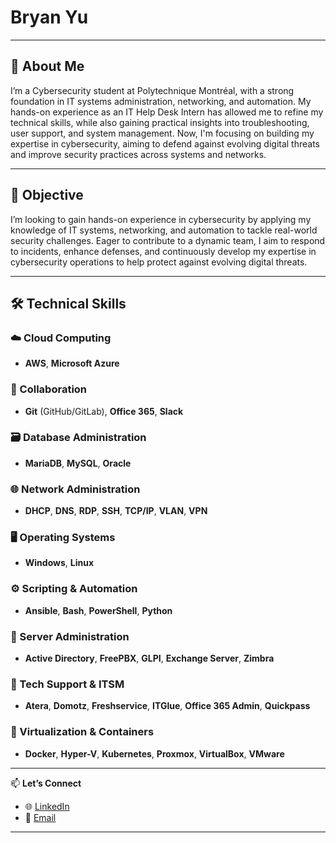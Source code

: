 # Bryan Yu

---

## 👋 About Me

I’m a Cybersecurity student at Polytechnique Montréal, with a strong foundation in IT systems administration, networking, and automation. My hands-on experience as an IT Help Desk Intern has allowed me to refine my technical skills, while also gaining practical insights into troubleshooting, user support, and system management. Now, I'm focusing on building my expertise in cybersecurity, aiming to defend against evolving digital threats and improve security practices across systems and networks.

---

## 🎯 Objective

I’m looking to gain hands-on experience in cybersecurity by applying my knowledge of IT systems, networking, and automation to tackle real-world security challenges. Eager to contribute to a dynamic team, I aim to respond to incidents, enhance defenses, and continuously develop my expertise in cybersecurity operations to help protect against evolving digital threats.

---

## 🛠️ Technical Skills

### ☁️ Cloud Computing
- **AWS**, **Microsoft Azure**

### 🤝 Collaboration
- **Git** (GitHub/GitLab), **Office 365**, **Slack**

### 🗃️ Database Administration
- **MariaDB**, **MySQL**, **Oracle**

### 🌐 Network Administration
- **DHCP**, **DNS**, **RDP**, **SSH**, **TCP/IP**, **VLAN**, **VPN**

### 🖥️ Operating Systems
- **Windows**, **Linux**

### ⚙️ Scripting & Automation
- **Ansible**, **Bash**, **PowerShell**, **Python**

### 🧱 Server Administration
- **Active Directory**, **FreePBX**, **GLPI**, **Exchange Server**, **Zimbra**

### 🛟 Tech Support & ITSM
- **Atera**, **Domotz**, **Freshservice**, **ITGlue**, **Office 365 Admin**, **Quickpass**

### 🧪 Virtualization & Containers
- **Docker**, **Hyper-V**, **Kubernetes**, **Proxmox**, **VirtualBox**, **VMware**

---

📫 **Let’s Connect**

- 🌐 [LinkedIn](https://www.linkedin.com/in/bryan-yu-15a398291/)
- 📧 [Email](bryanyu989@gmail.com)

---
